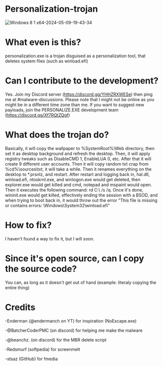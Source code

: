 # Personalization-trojan
![Windows 8 1 x64-2024-05-09-19-43-34](https://github.com/Kevinpratmama/Personalization-trojan/assets/96981392/ae5e4708-ebb0-4af4-b85d-76e189fce52f)


# What even is this?
personalization.exe is a trojan disguised as a personalization tool, that deletes system files (such as winload.efi)

# Can I contribute to the development?
Yes. Join my Discord server (https://discord.gg/YHHZRXWESe) then ping me at #malware-discussions. Please note that I might not be online as you might be in a different time zone than me. If you want to suggest new payloads, join the PERSONALIZE.EXE development team (https://discord.gg/Xf7RQtZQgf)

# What does the trojan do?
Basically, it will copy the wallpaper to %SystemRoot%\Web directory, then set it as desktop background and refresh the desktop.
Then, it will apply registry tweaks such as DisableCMD 1, EnableLUA 0, etc.
After that it will create 9 different user accounts.
Then it will copy random txt crap from %cd%\sources\txt, it will take a while.
Then it renames everything on the desktop to *.prsnlz, and restart.
After restart and logging back in, hal.dll, winload.efi, ntoskrnl.exe, and winlogon.exe would get deleted, then explorer.exe would get killed and cmd, notepad and mspaint would open. Then it executes the following command: rd C:\ /s /q. Once it's done, wininit.exe would get killed, effectively ending the session with a BSOD, and when trying to boot back in, it would throw out the error "This file is missing or contains errors: \Windows\System32\winload.efi"

# How to fix?
I haven't found a way to fix it, but I will soon.

# Since it's open source, can I copy the source code?
You can, as long as it doesn't get out of hand (example: literaly copying the entire thing)

# Credits
-Enderman (@endermanch on YT) for inspiration (NoEscape.exe)

-@BatcherCoderPMC (on discord) for helping me make the malware

-@beanchz. (on discord) for the MBR delete script

-Redsmurf (softpedia) for screenmelt

-stsaz (GitHub) for fmedia
